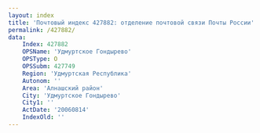 ```yaml
---
layout: index
title: 'Почтовый индекс 427882: отделение почтовой связи Почты России'
permalink: /427882/
data:
    Index: 427882
    OPSName: 'Удмуртское Гондырево'
    OPSType: О
    OPSSubm: 427749
    Region: 'Удмуртская Республика'
    Autonom: ''
    Area: 'Алнашский район'
    City: 'Удмуртское Гондырево'
    City1: ''
    ActDate: '20060814'
    IndexOld: ''
---
```

